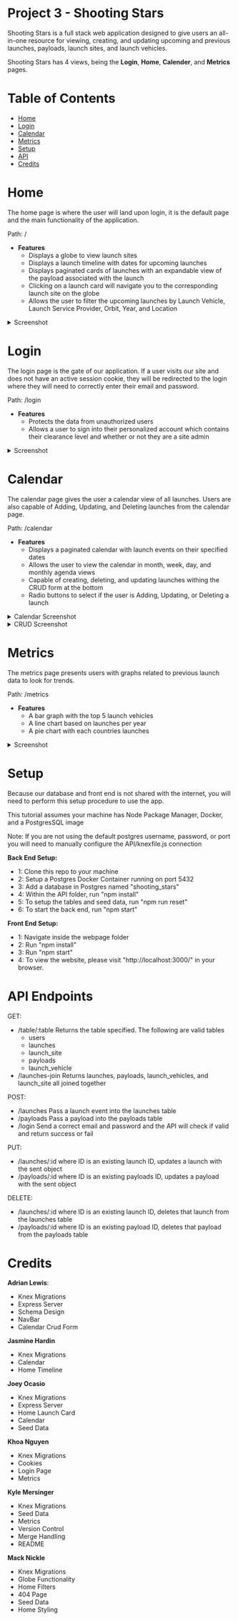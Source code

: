 # Project 3 - Shooting Stars

Shooting Stars is a full stack web application designed to give users an all-in-one resource for viewing, creating, and updating upcoming and previous launches, payloads, launch sites, and launch vehicles.

Shooting Stars has 4 views, being the **Login**, **Home**, **Calender**, and **Metrics** pages.

# Table of Contents

- [Home](#Home)
- [Login](#Login)
- [Calendar](#Calendar)
- [Metrics](#Metrics)
- [Setup](#setup)
- [API](#api-endpoints)
- [Credits](#credits)

# Home
The home page is where the user will land upon login, it is the default page and the main functionality of the application.

Path: /

- **Features**
    - Displays a globe to view launch sites
    - Displays a launch timeline with dates for upcoming launches
    - Displays paginated cards of launches with an expandable view of the payload associated with the launch
    - Clicking on a launch card will navigate you to the corresponding launch site on the globe
    - Allows the user to filter the upcoming launches by Launch Vehicle, Launch Service Provider, Orbit, Year, and Location

<details>
    <summary>Screenshot</summary>
    <img src="./Planning/screenshots/homepage.PNG" alt= “Homepage” width="1000" height="800">
</details>

# Login
The login page is the gate of our application. If a user visits our site and does not have an active session cookie, they will be redirected to the login where they will need to correctly enter their email and password. 

Path: /login

- **Features**
    - Protects the data from unauthorized users
    - Allows a user to sign into their personalized account which contains their clearance level and whether or not they are a site admin

<details>
    <summary>Screenshot</summary>
    <img src="./Planning/screenshots/login.PNG" alt= “LoginPage”>
</details>

# Calendar
The calendar page gives the user a calendar view of all launches. Users are also capable of Adding, Updating, and Deleting launches from the calendar page.

Path: /calendar

- **Features**
    - Displays a paginated calendar with launch events on their specified dates
    - Allows the user to view the calendar in month, week, day, and monthly agenda views
    - Capable of creating, deleting, and updating launches withing the CRUD form at the bottom
    - Radio buttons to select if the user is Adding, Updating, or Deleting a launch

<details>
    <summary>Calendar Screenshot</summary>
    <img src="./Planning/screenshots/calendar.PNG" alt= “CalendarPage”>
</details>
<details>
    <summary>CRUD Screenshot</summary>
    <img src="./Planning/screenshots/CalCrud.PNG" alt= “CRUDPage”>
</details>

# Metrics
The metrics page presents users with graphs related to previous launch data to look for trends.

Path: /metrics

- **Features**
    - A bar graph with the top 5 launch vehicles
    - A line chart based on launches per year
    - A pie chart with each countries launches

<details>
    <summary>Screenshot</summary>
    <img src="./Planning/screenshots/metrics.PNG" alt= “metricsPage”>
</details>

# Setup
Because our database and front end is not shared with the internet, you will need to perform this setup procedure to use the app.

This tutorial assumes your machine has Node Package Manager, Docker, and a PostgresSQL image

Note: If you are not using the default postgres username, password, or port you will need to manually configure the API/knexfile.js connection


**Back End Setup:**
- 1: Clone this repo to your machine
- 2: Setup a Postgres Docker Container running on port 5432
- 3: Add a database in Postgres named "shooting_stars"
- 4: Within the API folder, run "npm install"
- 5: To setup the tables and seed data, run "npm run reset"
- 6: To start the back end, run "npm start"

**Front End Setup:**
- 1: Navigate inside the webpage folder
- 2: Run "npm install"
- 3: Run "npm start"
- 4: To view the website, please visit "http://localhost:3000/" in your browser.

# API Endpoints

GET:
- /table/:table Returns the table specified. The following are valid tables
    - users
    - launches
    - launch_site
    - payloads
    - launch_vehicle
- /launches-join Returns launches, payloads, launch_vehicles, and launch_site all joined together

POST:
- /launches Pass a launch event into the launches table
- /payloads Pass a payload into the payloads table
- /login Send a correct email and password and the API will check if valid and return success or fail

PUT:
- /launches/:id where ID is an existing launch ID, updates a launch with the sent object
- /payloads/:id where ID is an existing payloads ID, updates a payload with the sent object

DELETE:
- /launches/:id where ID is an existing launch ID, deletes that launch from the launches table
- /payloads/:id where ID is an existing payload ID, deletes that payload from the payloads table

# Credits

**Adrian Lewis**:
- Knex Migrations
- Express Server
- Schema Design
- NavBar
- Calendar Crud Form

**Jasmine Hardin**
- Knex Migrations
- Calendar
- Home Timeline

**Joey Ocasio**
- Knex Migrations
- Express Server
- Home Launch Card
- Calendar
- Seed Data

**Khoa Nguyen**
- Knex Migrations
- Cookies
- Login Page
- Metrics

**Kyle Mersinger**
- Knex Migrations
- Seed Data
- Metrics
- Version Control
- Merge Handling
- README

**Mack Nickle**
- Knex Migrations
- Globe Functionality
- Home Filters
- 404 Page
- Seed Data
- Home Styling
